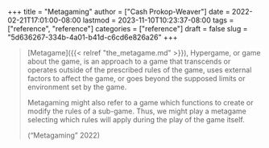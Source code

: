 +++
title = "Metagaming"
author = ["Cash Prokop-Weaver"]
date = 2022-02-21T17:01:00-08:00
lastmod = 2023-11-10T10:23:37-08:00
tags = ["reference", "reference"]
categories = ["reference"]
draft = false
slug = "5d636267-334b-4a01-b41d-c6cd6e826a26"
+++

> [Metagame]({{< relref "the_metagame.md" >}}), Hypergame, or game about the game, is an approach to a game that transcends or operates outside of the prescribed rules of the game, uses external factors to affect the game, or goes beyond the supposed limits or environment set by the game.
>
> Metagaming might also refer to a game which functions to create or modify the rules of a sub-game. Thus, we might play a metagame selecting which rules will apply during the play of the game itself.
>
> (“Metagaming” 2022)
